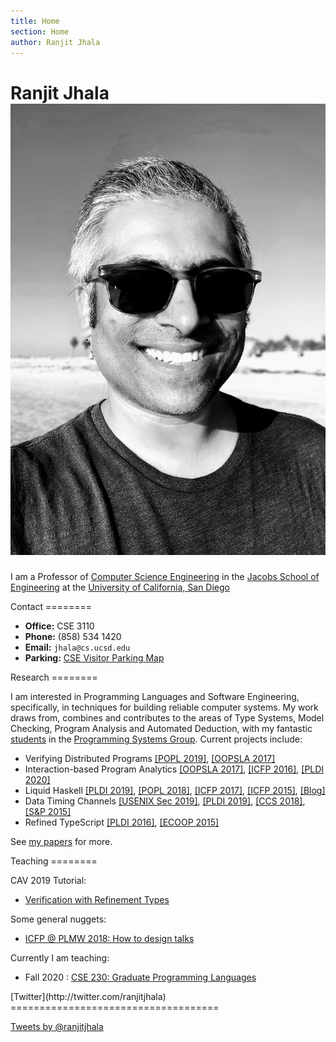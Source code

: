 ```yaml
---
title: Home
section: Home
author: Ranjit Jhala
---
```


# Ranjit Jhala ![Photo of Ranjit Jhala](/static/rj-mono.jpg)

I am a Professor of [Computer Science Engineering](http://www.cs.ucsd.edu)
in the [Jacobs School of Engineering](http://jacobsschool.ucsd.edu)
at the [University of California, San Diego](http://www.ucsd.edu)

<div class="section">
Contact
========

+ **Office:** CSE 3110
+ **Phone:** (858) 534 1420
+ **Email:** `jhala@cs.ucsd.edu`
+ **Parking:** [CSE Visitor Parking Map](/static/visitor-parking.png)
</div>


<div class="section">
Research
========

I am interested in Programming Languages and Software Engineering,
specifically, in techniques for building reliable computer systems.
My work draws from, combines and contributes to the areas of Type
Systems, Model Checking, Program Analysis and Automated Deduction,
with my fantastic [students](students.html) in the
[Programming Systems Group](http://cseweb.ucsd.edu/groups/progsys/).
Current projects include:

+ Verifying Distributed Programs [[POPL 2019]](/static/pretend_synchrony.pdf), [[OOPSLA 2017]](/static/canonical_sequentialization.pdf) 
+ Interaction-based Program Analytics [[OOPSLA 2017]](/static/learning_to_blame.pdf), [[ICFP 2016]](/static/dynamic_witnesses_for_static_type_errors.pdf), [[PLDI 2020]](/static/rite.pdf)
+ Liquid Haskell [[PLDI 2019]](/static/lazy_symex.pdf), [[POPL 2018]](/static/refinement_reflection.pdf), [[ICFP 2017]](/static/local_refinement_typing.pdf), [[ICFP 2015]](/static/bounded_refinement_types.pdf), [[Blog]](http://goto.ucsd.edu/liquid)
+ Data Timing Channels [[USENIX Sec 2019]](/static/iodine.pdf), [[PLDI 2019]](/static/fact_dsl.pdf), [[CCS 2018]](/static/ctfp-ccs18.pdf), [[S&P 2015]](/static/subnormal.pdf)
+ Refined TypeScript [[PLDI 2016]](/static/refinement_types_for_typescript.pdf), [[ECOOP 2015]](/static/trust_but_verify.pdf)

See [my papers](/research.html) for more.


</div>


<div class="section">
Teaching
========

CAV 2019 Tutorial:

+ [Verification with Refinement Types](https://ranjitjhala.github.io/CAV19-tutorial/00-outline.html)

Some general nuggets:

+ [ICFP @ PLMW 2018: How to design talks](/static/PLMW-talk-opinionated.pdf)

Currently I am teaching:

+ Fall 2020 : [CSE 230: Graduate Programming Languages](https://ucsd-cse230.github.io/sp20/)

</div>


<div class="section">
[Twitter](http://twitter.com/ranjitjhala)
====================================

<a class="twitter-timeline"
  data-widget-id="602227116877357058"
  href="https://twitter.com/ranjitjhala"
  data-tweet-limit="1"
  data-chrome="nofooter noborders">
Tweets by @ranjitjhala
</a>

<!--
<a class="twitter-timeline" href="https://twitter.com/RanjitJhala" data-widget-id="602227116877357058">Tweets by @RanjitJhala</a> <script>!function(d,s,id){var js,fjs=d.getElementsByTagName(s)[0],p=/^http:/.test(d.location)?'http':'https';if(!d.getElementById(id)){js=d.createElement(s);js.id=id;js.src=p+"://platform.twitter.com/widgets.js";fjs.parentNode.insertBefore(js,fjs);}}(document,"script","twitter-wjs");</script>

 <a class="twitter-timeline" href="https://twitter.com/ranjitjhala" height="2em" data-widget-id="364574639483129859" data-chrome="nofooter noborders noheader noscrollbar transparent" data-tweet-limit="1" data-show-replies="false">Tweets by @ranjitjhala</a>

 -->

<script>!function(d,s,id){var js,fjs=d.getElementsByTagName(s)[0],p=/^http:/.test(d.location)?'http':'https';if(!d.getElementById(id)){js=d.createElement(s);js.id=id;js.src=p+"://platform.twitter.com/widgets.js";fjs.parentNode.insertBefore(js,fjs);}}(document,"script","twitter-wjs");</script>

</div>

